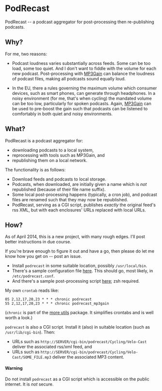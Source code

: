 PodRecast
=========

PodRecast -- a podcast aggregator for post-processing then re-publishing podcasts.

## Why?

For me, two reasons:

- Podcast loudness varies substantially across feeds.  Some can be too
  load, some too quiet.  And I don't want to fiddle with the
  volume for each new podcast.  Post-processing with
  [MP3Gain](http://mp3gain.sourceforge.net/) can balance the
  loudness of podcast files, making all podcasts sound equally loud.

- In the EU, there a rules governing the maximum volume which consumer
  devices, such as smart phones, can generate through headphones.  In a noisy
  environment (for me, that's when cycling) the mandated volume can be too
  low, particularly for spoken podcasts.  Again,
  [MP3Gain](http://mp3gain.sourceforge.net/) can be used to pre-boost the
  gain such that podcasts can be listened to comfortably in both quiet and noisy
  environments.

## What?

PodRecast is a podcast aggregator for:

- downloading podcasts to a local system,
- reprocessing with tools such as MP3Gain, and
- republishing them on a local network.

The functionality is as follows:

- Download feeds and podcasts to local storage.
- Podcasts, when downloaded, are initially given a name which is *not*
  republished (because of their file name suffix).
- Some local post-processing happens (typically, a cron job), and podcast files
  are renamed such that they may now be republished.
- PodRecast, serving as a CGI script, publishes *exactly* the original feed's rss XML, but with each
  enclosures' URLs replaced with local URLs.

## How?

As of April 2014, this is a new project, with many rough edges.  I'll post
better instructions in due course.

If you're brave enough to figure it out and have a go, then please
do let me know how you get on -- post an issue.

- Install `podrecast` in some suitable location, possibly `/usr/local/bin`.
- There's a sample configuration file [here](https://github.com/smblott-github/podrecast/blob/master/sample/repodcast.conf).  This should go, most likely, in `/etc/podrecast.conf`.
- And there's a sample post-processing script [here](https://github.com/smblott-github/podrecast/blob/master/script/podrecast_mp3gain); zsh required.

My own `crontab` reads like:

    05 2,12,17,20,23 * * * chronic podrecast
    55 2,12,17,20,23 * * * chronic podrecast_mp3gain

(`chronic` is part of the [more utils](https://github.com/madx/moreutils)
package.  It simplifies crontabs and is well worth a look.)

`podrecast` is also a CGI script. Install it (also) in suitable location
(such as `/usr/lib/cgi-bin`). Then:

- URLs such as `http://SERVER/cgi-bin/podrecast/Cycling/Velo-Cast` deliver the
  associated rss/xml feed, and
- URLs such as `http://SERVER/cgi-bin/podrecast/Cycling/Velo-Cast/SOME_FILE.mp3`
  deliver the associated MP3 content.

#### Warning

Do not install `podrecast` as a CGI script which is accessible on the public
internet. It is *not* secure.

